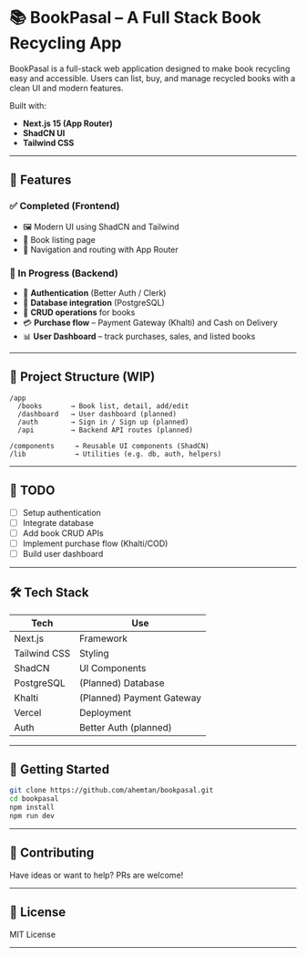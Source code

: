 # 📚 BookPasal – A Full Stack Book Recycling App

BookPasal is a full-stack web application designed to make book recycling easy and accessible. Users can list, buy, and manage recycled books with a clean UI and modern features.

Built with:

- **Next.js 15 (App Router)**
- **ShadCN UI**
- **Tailwind CSS**

---

## 🌟 Features

### ✅ Completed (Frontend)

- 🖼️ Modern UI using ShadCN and Tailwind
- 📖 Book listing page
- 🧭 Navigation and routing with App Router

### 🔧 In Progress (Backend)

- 🔐 **Authentication** (Better Auth / Clerk)
- 💾 **Database integration** (PostgreSQL)
- 🔄 **CRUD operations** for books
- 💳 **Purchase flow** – Payment Gateway (Khalti) and Cash on Delivery
- 📊 **User Dashboard** – track purchases, sales, and listed books

---

## 🚧 Project Structure (WIP)

```
/app
  /books       → Book list, detail, add/edit
  /dashboard   → User dashboard (planned)
  /auth        → Sign in / Sign up (planned)
  /api         → Backend API routes (planned)

/components     → Reusable UI components (ShadCN)
/lib            → Utilities (e.g. db, auth, helpers)
```

---

## 📌 TODO

- [ ] Setup authentication
- [ ] Integrate database
- [ ] Add book CRUD APIs
- [ ] Implement purchase flow (Khalti/COD)
- [ ] Build user dashboard

---

## 🛠 Tech Stack

| Tech         | Use                       |
| ------------ | ------------------------- |
| Next.js      | Framework                 |
| Tailwind CSS | Styling                   |
| ShadCN       | UI Components             |
| PostgreSQL   | (Planned) Database        |
| Khalti       | (Planned) Payment Gateway |
| Vercel       | Deployment                |
| Auth         | Better Auth (planned)     |

---

## 🚀 Getting Started

```bash
git clone https://github.com/ahemtan/bookpasal.git
cd bookpasal
npm install
npm run dev
```

---

## 🧠 Contributing

Have ideas or want to help? PRs are welcome!

---

## 📄 License

MIT License

---
